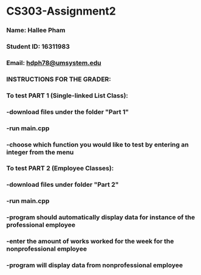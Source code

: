 # CS303-Assignment2
### Name: Hallee Pham
### Student ID: 16311983
### Email: hdph78@umsystem.edu

### INSTRUCTIONS FOR THE GRADER:
### To test PART 1 (Single-linked List Class):
  ###    -download files under the folder "Part 1"
  ###    -run main.cpp
  ###    -choose which function you would like to test by entering an integer from the menu
###   
### To test PART 2 (Employee Classes):
  ###    -download files under folder "Part 2"
  ###    -run main.cpp
  ###    -program should automatically display data for instance of the professional employee
  ###    -enter the amount of works worked for the week for the nonprofessional employee
  ###    -program will display data from nonprofessional employee

